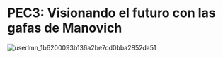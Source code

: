 # PEC3: Visionando el futuro con las gafas de Manovich

![userlmn_1b6200093b136a2be7cd0bba2852da51](https://github.com/Yustegd/PEC3_Manovich_Reloaded/assets/169986409/f6a050df-b2f3-4ddc-b75b-2709ee5f6a3e)
